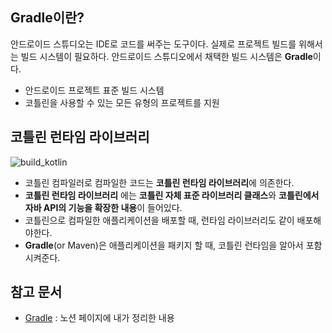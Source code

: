 ## Gradle이란? 
안드로이드 스튜디오는 IDE로 코드를 써주는 도구이다. 실제로 프로젝트 빌드를 위해서는 빌드 시스템이 필요하다.
안드로이드 스튜디오에서 채택한 빌드 시스템은 **Gradle**이다.

- 안드로이드 프로젝트 표준 빌드 시스템
- 코틀린을 사용할 수 있는 모든 유형의 프로젝트를 지원

## 코틀린 런타임 라이브러리
![build_kotlin](https://github.com/kof99athena/Understand--Gradle/assets/128768118/6f8f4d49-ffb5-40ec-bf58-e798469d498a)    

- 코틀린 컴파일러로 컴파일한 코드는 **코틀린 런타임 라이브러리**에 의존한다.
- **코틀린 런타임 라이브러리** 에는 **코틀린 자체 표준 라이브러리 클래스**와 **코틀린에서 자바 API의 기능을 확장한 내용**이 들어있다.
- 코틀린으로 컴파일한 애플리케이션을 배포할 때, 런타임 라이브러리도 같이 배포해야한다.
- **Gradle**(or Maven)은 애플리케이션을 패키지 할 때, 코틀린 런타임을 알아서 포함시켜준다.

## 참고 문서
- [Gradle](https://www.notion.so/5-build-f3642316fdd7478382cbb45941874c1e) : 노션 페이지에 내가 정리한 내용

